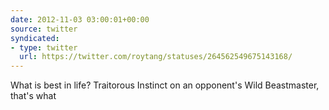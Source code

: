 ```yaml
---
date: 2012-11-03 03:00:01+00:00
source: twitter
syndicated:
- type: twitter
  url: https://twitter.com/roytang/statuses/264562549675143168/
---
```


What is best in life? Traitorous Instinct on an opponent's Wild Beastmaster, that's what